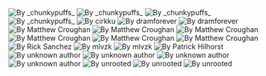 <img src="hard-to-swallow-pills.png" alt="By _chunkypuffs_"/>
<img src="nix-learning-curve.png" alt="By _chunkypuffs_"/>
<img src="nix-vs-gentoo.png" alt="By _chunkypuffs_"/>
<img src="random-repos.png" alt="By _chunkypuffs_"/>
<img src="nixos-dominos.png" alt="By cirkku"/>
<img src="nix-path-supports-urls.jpg" alt="By dramforever"/>
<img src="virtualbox-starts-compiling.jpg" alt="By dramforever"/>
<img src="eelco-nixpill.png" alt="By Matthew Croughan"/>
<img src="100%-declarative-arthur.png" alt="By Matthew Croughan"/>
<img src="do-not-get-mad.png" alt="By Matthew Croughan"/>
<img src="eelco-prism.mp4" alt="By Matthew Croughan"/>
<img src="fleyks.png" alt="By Matthew Croughan"/>
<img src="mobile-nixos.png" alt="By Matthew Croughan"/>
<img src="nix-vs-fhs.png" alt="By Rick Sanchez"/>
<img src="nixos-shilling.png" alt="By mlvzk"/>
<img src="techy-kid.png" alt="By mlvzk"/>
<img src="superiority-complex.png" alt="By Patrick Hilhorst"/>
<img src="nix-programming-socks.png" alt="By unknown author"/>
<img src="pinnacle-of-system-configuration.png" alt="By unknown author"/>
<img src="virgin-arch-vs-chad-nixos.png" alt="By unknown author"/>
<img src="thank-you-for-changing-my-life.png" alt="By unknown author"/>
<img src="nagatoro-nix-pervert.png" alt="By unrooted"/>
<img src="nix-20min-adventure.png" alt="By unrooted"/>
<img src="nixenv-vs-nixshell.png" alt="By unrooted"/>
